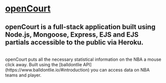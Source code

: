 # [openCourt](https://tcj-opencourt.herokuapp.com/ "openCourt")
## openCourt is a full-stack application built using Node.js, Mongoose, Express, EJS and EJS partials accessible to the public via Heroku. 
<br>
openCourt puts all the necessary statistical information on the NBA a mouse click away. Built using the [balldontlie API](https://www.balldontlie.io/#introduction) you can access data on NBA teams and player.